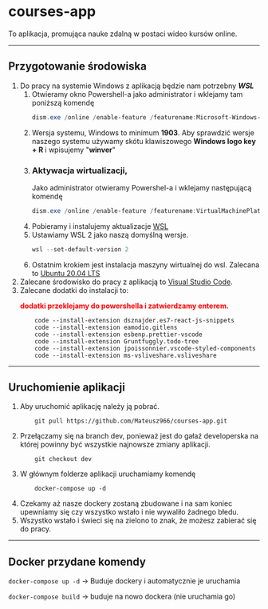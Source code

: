 # courses-app
To aplikacja, promująca nauke zdalną w postaci wideo kursów online.
___
## Przygotowanie środowiska

1. Do pracy na systemie Windows z aplikacją będzie nam potrzebny __*WSL*__
    1. Otwieramy okno Powershell-a jako administrator i wklejamy tam poniższą komendę
        ```powershell
        dism.exe /online /enable-feature /featurename:Microsoft-Windows-Subsystem-Linux /all /norestart 
        ```
    2. Wersja systemu, Windows to minimum __1903__. Aby sprawdzić wersje naszego systemu używamy skótu klawiszowego __Windows logo key + R__ i wpisujemy "__winver__"
    3. ### Aktywacja wirtualizacji,
        Jako administrator otwieramy Powershel-a i wklejamy następującą komendę
        ```powershell
        dism.exe /online /enable-feature /featurename:VirtualMachinePlatform /all /norestart
        ```
    4. Pobieramy i instalujemy aktualizacje [WSL](https://wslstorestorage.blob.core.windows.net/wslblob/wsl_update_x64.msi)
    5. Ustawiamy WSL 2 jako naszą domyślną wersje.
        ```powershell
        wsl --set-default-version 2
        ```
    6. Ostatnim krokiem jest instalacja maszyny wirtualnej do wsl.
        Zalecana to [Ubuntu 20.04 LTS](https://www.microsoft.com/store/apps/9n6svws3rx71)
2. Zalecane środowisko do pracy z aplikacją to [Visual Studio Code](https://code.visualstudio.com/).
3. Zalecane dodatki do instalacji to:
    <br><p style="color:red">__dodatki przeklejamy do powershella i zatwierdzamy enterem.__</p>
    ```
        code --install-extension dsznajder.es7-react-js-snippets
        code --install-extension eamodio.gitlens
        code --install-extension esbenp.prettier-vscode
        code --install-extension Gruntfuggly.todo-tree
        code --install-extension jpoissonnier.vscode-styled-components
        code --install-extension ms-vsliveshare.vsliveshare
    ```
___
## Uruchomienie aplikacji
1. Aby uruchomić aplikację należy ją pobrać.
    ``` 
        git pull https://github.com/Mateusz966/courses-app.git
    ```
2. Przełączamy się na branch dev, ponieważ jest do gałaź developerska na której powinny być wszystkie najnowsze zmiany aplikacji.
    ```
        git checkout dev
    ```
3. W głównym folderze aplikacji uruchamiamy komendę
    ```
        docker-compose up -d
    ```
4. Czekamy aż nasze dockery zostaną zbudowane i  na sam koniec upewniamy się czy wszystko wstało i nie wywaliło żadnego błedu.
5. Wszystko wstało i świeci się na zielono to znak, że możesz zabierać się do pracy.
___
## Docker przydane komendy
 ```docker-compose up -d``` -> Buduje dockery i automatycznie je uruchamia

 ```docker-compose build``` -> buduje na nowo dockera (nie uruchamia go)